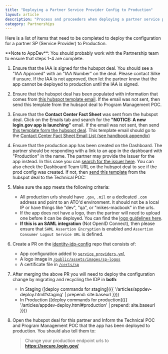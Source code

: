 ```yaml
---
title: "Deploying a Partner Service Provider Config to Production"
layout: article
description: "Process and proceeders when deploying a partner service provider config to production"
category: Partnerships
---
```


Here is a list of items that need to be completed to deploy the configuration for a partner SP (Service Provider) to Production.

<div class="usa-alert usa-alert--info">
  <div class="usa-alert__body">
    <p class="usa-alert__text" markdown="1">
      **Note to AppDev**: You should probably work with the Partnership team to ensure that steps 1-4 are complete.
    </p>
  </div>
</div>

1. Ensure that the IAA is signed for the hubspot deal. You should see a "IAA Approved" with an "IAA Number" on the deal. Please contact Silke if unsure. If the IAA is not approved, then let the partner know that the app cannot be deployed to production until the IAA is signed.

2. Ensure that the hubspot deal has been populated with information that comes from [this hubspot template email](https://app.hubspot.com/templates/5531666/edit/13393058). If the email was not sent, then send this template from the hubspot deal to Program Management POC.

3. Ensure that the **Contact Center Fact Sheet** was sent from the hubspot deal. Click on the Emails tab and search for the **"NOTICE: A new login.gov app is launching"** email. If the email was not sent, then send [this template form the hubspot deal](https://app.hubspot.com/templates/5531666/edit/9282726). This template email should go to the [Contact Center Fact Sheet Email List (see handbook appendix)](https://docs.google.com/document/d/1ZMpi7Gj-Og1dn-qUBfQHqLc1Im7rUzDmIxKn11DPJzk/edit#heading=h.2dv73pe5frx0)

4. Ensure that the production app has been created on the Dashboard. The partner should be responding with a link to an app in the dashboard with "Production" in the name. The partner may provide the Issuer for the app instead. In this case you can [search for the issuer here](https://dashboard.int.identitysandbox.gov/service_providers/all). You can also check the Dashboard Team URL on the hubspot deal to see if the prod config was created. If not, then [send this template](https://app.hubspot.com/templates/5531666/edit/12106190 ) from the hubspot deal to the Technical POC:

5. Make sure the app meets the following criteria:
    * All production urls should have `.gov`, `.mil` or a dedicated `.com` address and point to an ATO'd environment. It should not be a local IP or have things like "dev", "qa",  or "mikes-macbook" in the urls.
    * If the app does not have a logo, then the partner will need to upload one before it can be deployed. You can find the [logo guidelines here](https://developers.login.gov/design-guidelines/#agency-logo-guidelines).
    * **If this is an SAML integration** (Not OpenID Connect), then please ensure that `SAML Assertion Encryption` is enabled and `Assertion Consumer Logout Service URL` is defined.

6. Create a PR on the [identity-idp-config](https://github.com/18f/identity-idp-config) repo that consists of:
    * App configuration added to [`service_providers.yml`](https://github.com/18F/identity-idp-config/blob/main/service_providers.yml)
    * A logo image in [`/public/assets/images/sp-logos`](https://github.com/18F/identity-idp-config/tree/main/public/assets/images/sp-logos)
    * A certificate file in [`/certs/sp`](https://github.com/18F/identity-idp-config/tree/main/certs/sp)

7. After merging the above PR you will need to deploy the configuration change by migrating and recycling the IDP in **both**:
    - In Staging ([deploy commands for staging]({{ '/articles/appdev-deploy.html#staging' | prepend: site.baseurl }}))
    - In Production ([deploy commands for production]({{ '/articles/appdev-deploy.html#production' | prepend: site.baseurl }}))

8. Open the hubspot deal for this partner and Inform the Technical POC and Program Management POC that the app has been deployed to production. You should also tell them to:

    > Change your production endpoint urls to **https://secure.login.gov/**
